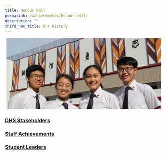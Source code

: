 ```yaml
---
title: Honour Roll
permalink: /achievements/honour-roll/
description: ""
third_nav_title: Our History
---
```

![](/images/Homepage/Achievements_1.jpg)
<p>
	
### **[DHS Stakeholders](/files/DHS_STAKEHOLDERS_2022_13102022.pdf)**
	
### **[Staff Achievements](/files/STAFF-ACHIEVEMENTS_UPDATED_12102022.pdf)**	
	
### **[Student Leaders](/files/STUDENT-LEADERS-AND-AWARDS_2022_111022.pdf)**	
